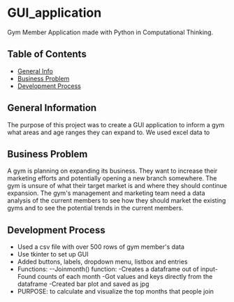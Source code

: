 # GUI_application
Gym Member Application made with Python in Computational Thinking.

## Table of Contents
* [General Info](#general-information)
* [Business Problem](#business-problem)
* [Development Process](#development-process)



## General Information
The purpose of this project was to create a GUI application to inform a gym what areas and age ranges they can expand to. We used excel data to 



## Business Problem
A gym is planning on expanding its business. They want to increase their marketing efforts and potentially opening a new branch somewhere. The gym is unsure of what their target market is and where they should continue expansion. The gym's management and marketing team need a data analysis of the current members to see how they should market the existing gyms and to see the potential trends in the current members. 


## Development Process
- Used a csv file with over 500 rows of gym member's data
- Use tkinter to set up GUI
- Added buttons, labels, dropdown menu, listbox and entries
- Functions:
--Joinmonth() function​:
-Creates a dataframe out of input​
-Found counts of each month​
-Got values and keys directly from the dataframe​
-Created bar plot and saved as jpg​
- PURPOSE: to calculate and visualize the top months that people join
